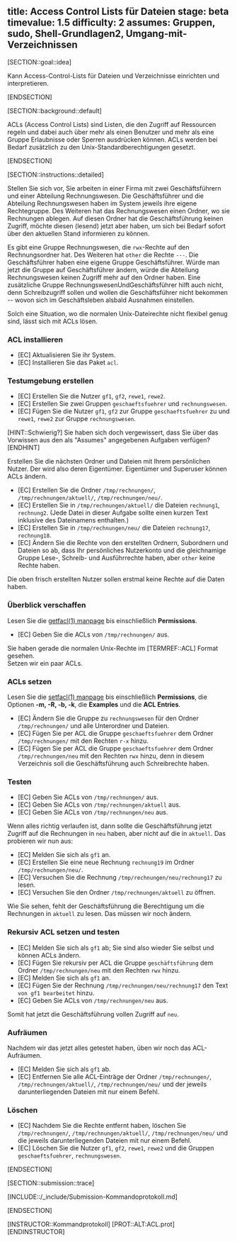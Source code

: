 title: Access Control Lists für Dateien
stage: beta
timevalue: 1.5
difficulty: 2
assumes: Gruppen, sudo, Shell-Grundlagen2, Umgang-mit-Verzeichnissen
---

[SECTION::goal::idea]

Kann Access-Control-Lists für Dateien und Verzeichnisse einrichten und interpretieren.

[ENDSECTION]

[SECTION::background::default]

ACLs (Access Control Lists) sind Listen, die den Zugriff auf Ressourcen regeln
und dabei auch über mehr als einen Benutzer und mehr als eine Gruppe Erlaubnisse oder Sperren
ausdrücken können. 
ACLs werden bei Bedarf zusätzlich zu den Unix-Standardberechtigungen gesetzt.

[ENDSECTION]

[SECTION::instructions::detailed]

Stellen Sie sich vor, Sie arbeiten in einer Firma mit zwei Geschäftsführern und einer Abteilung 
Rechnungswesen. 
Die Geschäftsführer und die Abteilung Rechnungswesen haben im System jeweils ihre 
eigene Rechtegruppe. 
Des Weiteren hat das Rechnungswesen einen Ordner, wo sie Rechnungen ablegen. 
Auf diesen Ordner hat die Geschäftsführung keinen Zugriff, möchte diesen (lesend) jetzt aber haben, 
um sich bei Bedarf sofort über den aktuellen Stand informieren zu können. 

Es gibt eine Gruppe Rechnungswesen, die `rwx`-Rechte auf den Rechnungsordner hat. 
Des Weiteren hat `other` die Rechte `---`. 
Die Geschäftsführer haben eine eigene Gruppe Geschäftsführer. 
Würde man jetzt die Gruppe auf Geschäftsführer ändern, würde die Abteilung Rechnungswesen 
keinen Zugriff mehr auf den Ordner haben.
Eine zusätzliche Gruppe RechnungswesenUndGeschäftsführer hilft auch nicht,
denn Schreibzugriff sollen und wollen die Geschäftsführer nicht bekommen -- wovon sich
im Geschäftsleben alsbald Ausnahmen einstellen.

Solch eine Situation, wo die normalen Unix-Dateirechte nicht flexibel genug sind,
lässt sich mit ACLs lösen.


### ACL installieren

- [EC] Aktualisieren Sie ihr System.
- [EC] Installieren Sie das Paket `acl`.


### Testumgebung erstellen

- [EC] Erstellen Sie die Nutzer `gf1`, `gf2`, `rewe1`, `rewe2`.
- [EC] Erstellen Sie zwei Gruppen `geschaeftsfuehrer` und `rechnungswesen`.
- [EC] Fügen Sie die Nutzer `gf1`, `gf2` zur Gruppe `geschaeftsfuehrer` zu und 
  `rewe1`, `rewe2` zur Gruppe `rechnungswesen`.

[HINT::Schwierig?]
Sie haben sich doch vergewissert, dass Sie über das Vorwissen aus den
als "Assumes" angegebenen Aufgaben verfügen?
[ENDHINT]

Erstellen Sie die nächsten Ordner und Dateien mit Ihrem persönlichen Nutzer.
Der wird also deren Eigentümer.
Eigentümer und Superuser können ACLs ändern.

- [EC] Erstellen Sie die Ordner `/tmp/rechnungen/`, `/tmp/rechnungen/aktuell/`, `/tmp/rechnungen/neu/`.
- [EC] Erstellen Sie in `/tmp/rechnungen/aktuell/` die Dateien `rechnung1`, `rechnung2`.
  (Jede Datei in dieser Aufgabe sollte einen kurzen Text inklusive des Dateinamens enthalten.)
- [EC] Erstellen Sie in `/tmp/rechnungen/neu/` die Dateien `rechnung17`, `rechnung18`.
- [EC] Ändern Sie die Rechte von den erstellten Ordnern, Subordnern und Dateien so ab, dass Ihr 
    persönliches Nutzerkonto und die gleichnamige Gruppe Lese-, Schreib- und Ausführrechte haben,
    aber `other` keine Rechte haben.

Die oben frisch erstellten Nutzer sollen erstmal keine Rechte auf die Daten haben.


### Überblick verschaffen

Lesen Sie die [getfacl(1) manpage](https://linux.die.net/man/1/getfacl) bis einschließlich 
**Permissions**.

- [EC] Geben Sie die ACLs von `/tmp/rechnungen/` aus.

Sie haben gerade die normalen Unix-Rechte im [TERMREF::ACL] Format gesehen.  
Setzen wir ein paar ACLs.


### ACLs setzen

Lesen Sie die [setfacl(1) manpage](https://linux.die.net/man/1/setfacl) bis einschließlich 
**Permissions**, die Optionen **-m, -R, -b, -k**, die **Examples** und die **ACL Entries**.

- [EC] Ändern Sie die Gruppe zu `rechnungswesen` für den Ordner `/tmp/rechnungen/` und alle 
   Unterordner und Dateien.
- [EC] Fügen Sie per ACL die Gruppe `geschaeftsfuehrer` dem Ordner `/tmp/rechnungen/` 
  mit den Rechten `r-x` hinzu.
- [EC] Fügen Sie per ACL die Gruppe `geschaeftsfuehrer` dem Ordner `/tmp/rechnungen/neu` 
  mit den Rechten `rwx` hinzu,
  denn in diesem Verzeichnis soll die Geschäftsführung auch Schreibrechte haben.


### Testen

- [EC] Geben Sie ACLs von `/tmp/rechnungen/` aus.
- [EC] Geben Sie ACLs von `/tmp/rechnungen/aktuell` aus.
- [EC] Geben Sie ACLs von `/tmp/rechnungen/neu` aus.

Wenn alles richtig verlaufen ist, dann sollte die Geschäftsführung jetzt Zugriff auf die Rechnungen 
in `neu` haben, aber nicht auf die in `aktuell`.
Das probieren wir nun aus:

- [EC] Melden Sie sich als `gf1` an.
- [EC] Erstellen Sie eine neue Rechnung `rechnung19` im Ordner `/tmp/rechnungen/neu/`.
- [EC] Versuchen Sie die Rechnung `/tmp/rechnungen/neu/rechnung17` zu lesen.
- [EC] Versuchen Sie den Ordner `/tmp/rechnungen/aktuell` zu öffnen.

Wie Sie sehen, fehlt der Geschäftsführung die Berechtigung um die Rechnungen in `aktuell` zu lesen. 
Das müssen wir noch ändern.


### Rekursiv ACL setzen und testen

- [EC] Melden Sie sich als `gf1` ab; Sie sind also wieder Sie selbst und können ACLs ändern.
- [EC] Fügen Sie rekursiv per ACL die Gruppe `geschäftsführung` dem Ordner `/tmp/rechnungen/neu` 
   mit den Rechten `rwx` hinzu.
- [EC] Melden Sie sich als `gf1` an.
- [EC] Fügen Sie der Rechnung `/tmp/rechnungen/neu/rechnung17` den Text `von gf1 bearbeitet` hinzu.
- [EC] Geben Sie ACLs von `/tmp/rechnungen/neu` aus.

Somit hat jetzt die Geschäftsführung vollen Zugriff auf `neu`.


### Aufräumen

Nachdem wir das jetzt alles getestet haben, üben wir noch das ACL-Aufräumen.

- [EC] Melden Sie sich als `gf1` ab.
- [EC] Entfernen Sie alle ACL-Einträge der Ordner `/tmp/rechnungen/`, `/tmp/rechnungen/aktuell/`, 
   `/tmp/rechnungen/neu/` und der jeweils darunterliegenden Dateien mit nur einem Befehl.


### Löschen

- [EC] Nachdem Sie die Rechte entfernt haben, löschen Sie `/tmp/rechnungen/`, `/tmp/rechnungen/aktuell/`, 
   `/tmp/rechnungen/neu/` und die jeweils darunterliegenden Dateien mit nur einem Befehl.
- [EC] Löschen Sie die Nutzer `gf1`, `gf2`, `rewe1`, `rewe2` und die Gruppen `geschaeftsfuehrer`, 
   `rechnungswesen`.

[ENDSECTION]

[SECTION::submission::trace]

[INCLUDE::/_include/Submission-Kommandoprotokoll.md]

[ENDSECTION]

[INSTRUCTOR::Kommandprotokoll]
[PROT::ALT:ACL.prot] 
[ENDINSTRUCTOR]
